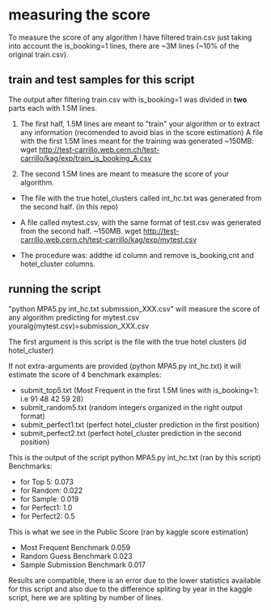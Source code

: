 # measuring the score
To measure the score of any algorithm I have filtered train.csv just taking into account the is_booking=1 lines, there are ~3M lines (~10% of the original train.csv). 
## train and test samples for this script

The output after filtering train.csv with is_booking=1 was divided in **two** parts each with 1.5M lines.

1. The first half, 1.5M lines are meant to "train" your algorithm or to extract any information (recomended to avoid bias in the score estimation) A file with the first 1.5M lines meant for the training was generated ~150MB: wget http://test-carrillo.web.cern.ch/test-carrillo/kag/exp/train_is_booking_A.csv

1. The second 1.5M lines are meant to measure the score of your algorithm.  

  * The file with the true hotel_clusters called int_hc.txt was generated from the second half. (in this repo)

  * A file called mytest.csv, with the same format of test.csv was generated from the second half. ~150MB. wget http://test-carrillo.web.cern.ch/test-carrillo/kag/exp/mytest.csv
  * The procedure was: addthe id column and remove is_booking,cnt and hotel_cluster columns. 

## running the script 
"python MPA5.py int_hc.txt submission_XXX.csv" will measure the score of any algorithm predicting for mytest.csv youralg(mytest.csv)=submission_XXX.csv
 
The first argument is this script is the file with the true hotel clusters (id hotel_cluster)

If not extra-arguments are provided (python MPA5.py int_hc.txt) it will estimate the score of 4 benchmark examples:
- submit_top5.txt (Most Frequent in the first 1.5M lines with is_booking=1: i.e 91 48 42 59 28)
- submit_random5.txt (random integers organized in the right output format)
- submit_perfect1.txt (perfect hotel_cluster prediction in the first position)
- submit_perfect2.txt (perfect hotel_cluster prediction in the second position)

This is the output of the script python MPA5.py int_hc.txt (ran by this script)
Benchmarks:
- for Top 5: 0.073
- for Random: 0.022
- for Sample: 0.019
- for Perfect1: 1.0
- for Perfect2: 0.5

This is what we see in the Public Score (ran by kaggle score estimation)
- Most Frequent Benchmark	0.059
- Random Guess Benchmark	0.023
- Sample Submission Benchmark 	0.017

Results are compatible, there is an error due to the lower statistics available for this script and also due to the difference spliting by year in the kaggle script, here we are spliting by number of lines.
